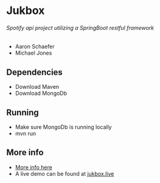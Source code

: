 # Jukbox 
###### *Spotify api project utilizing a SpringBoot restful framework*
* Aaron Schaefer
* Michael Jones

## Dependencies 
* Download Maven
* Download MongoDb

## Running
* Make sure MongoDb is running locally
* mvn run



## More info
* [More info here](docs/info.md)
* A live demo can be found at [jukbox.live](http://jukbox.live)

